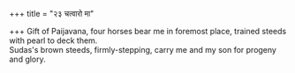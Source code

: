 +++
title = "२३ चत्वारो मा"

+++
Gift of Paijavana, four horses bear me in foremost place, trained steeds with pearl to deck them.  
     Sudas's brown steeds, firmly-stepping, carry me and my son for progeny and glory.